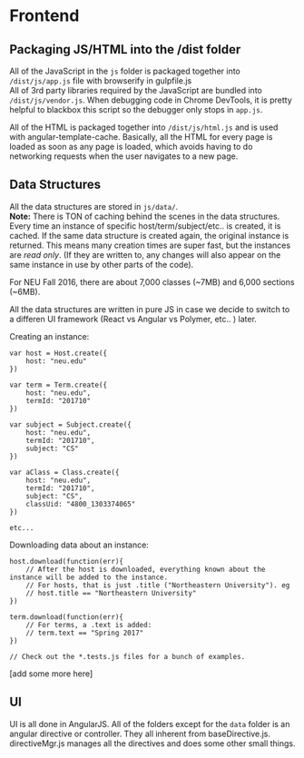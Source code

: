 # Frontend  



## Packaging JS/HTML into the /dist folder

All of the JavaScript in the `js` folder is packaged together into `/dist/js/app.js` file with browserify in gulpfile.js  
All of 3rd party libraries required by the JavaScript are bundled into `/dist/js/vendor.js`. When debugging code in Chrome DevTools, it is pretty helpful to blackbox this script so the debugger only stops in `app.js`. 


All of the HTML is packaged together into `/dist/js/html.js` and is used with angular-template-cache.  Basically, all the HTML for every page is loaded as soon as any page is loaded, which avoids having to do networking requests when the user navigates to a new page. 


## Data Structures
All the data structures are stored in `js/data/`.   
**Note:** There is TON of caching behind the scenes in the data structures. Every time an instance of specific host/term/subject/etc.. is created, it is cached. If the same data structure is created again, the original instance is returned. This means many creation times are super fast, but the instances are *read only*. (If they are written to, any changes will also appear on the same instance in use by other parts of the code).

For NEU Fall 2016, there are about 7,000 classes (~7MB) and 6,000 sections (~6MB). 

All the data structures are written in pure JS in case we decide to switch to a differen UI framework (React vs Angular vs Polymer, etc.. ) later. 

Creating an instance:

```
var host = Host.create({
	host: "neu.edu"
})

var term = Term.create({
	host: "neu.edu",
    termId: "201710"
})

var subject = Subject.create({
	host: "neu.edu",
    termId: "201710",
    subject: "CS"
})

var aClass = Class.create({
	host: "neu.edu",
    termId: "201710",
    subject: "CS",
    classUid: "4800_1303374065"
})

etc...
```


Downloading data about an instance:

```
host.download(function(err){
	// After the host is downloaded, everything known about the instance will be added to the instance. 
    // For hosts, that is just .title ("Northeastern University"). eg
    // host.title == "Northeastern University"
})

term.download(function(err){
	// For terms, a .text is added:
    // term.text == "Spring 2017"
})

// Check out the *.tests.js files for a bunch of examples.
```

[add some more here]



## UI

UI is all done in AngularJS. All of the folders except for the `data` folder is an angular directive or controller. They all inherent from baseDirective.js. directiveMgr.js manages all the directives and does some other small things. 

